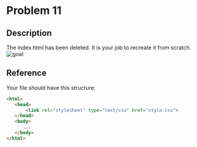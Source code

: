 # Problem 11

## Description

The index.html has been deleted. It is your job to recreate it from scratch.
![goal](screenshot.png)

## Reference

Your file should have this structure:

```html
<html>
   <head>
       <link rel="stylesheet" type="text/css" href="style.css">
   </head>
   <body>
      ...
   </body>
</html>
```